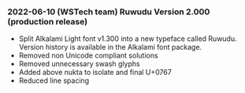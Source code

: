 
### 2022-06-10 (WSTech team) Ruwudu Version 2.000 (production release)

- Split Alkalami Light font v1.300 into a new typeface called Ruwudu. Version history is available in the Alkalami font package.
- Removed non Unicode compliant solutions
- Removed unnecessary swash glyphs
- Added above nukta to isolate and final U+0767
- Reduced line spacing
